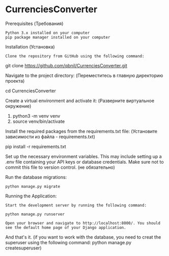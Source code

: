 # CurrenciesConverter

Prerequisites (Требования)

    Python 3.x installed on your computer
    pip package manager installed on your computer

Installation (Установка)

    Clone the repository from GitHub using the following command:

git clone https://github.com/qbnil/CurrenciesConverter.git

Navigate to the project directory: (Переместитесь в главную директорию проекта)

cd CurrenciesConverter

Create a virtual environment and activate it: (Разверните виртуальное окружение)

1) python3 -m venv venv
2) source venv/bin/activate

Install the required packages from the requirements.txt file: (Установите зависимости из файла - requirements.txt)

pip install -r requirements.txt

Set up the necessary environment variables. This may include setting up a .env file containing your API keys or database credentials. Make sure not to commit this file to version control. (не обязательно)

Run the database migrations:

    python manage.py migrate

Running the Application:

    Start the development server by running the following command:

    python manage.py runserver

    Open your browser and navigate to http://localhost:8000/. You should see the default home page of your Django application.

And that's it. (if you want to work with the database, you need to creat the superuser using the following command:
python manage.py createsuperuser)
